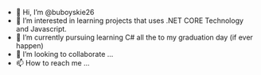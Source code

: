 - 👋 Hi, I’m @buboyskie26
- 👀 I’m interested in learning projects that uses .NET CORE Technology and Javascript.
- 🌱 I’m currently pursuing learning C# all the to my graduation day (if ever happen)
- 💞️ I’m looking to collaborate ...
- 📫 How to reach me ...

<!---
buboyskie26/buboyskie26 is a ✨ special ✨ repository because its `README.md` (this file) appears on your GitHub profile.
You can click the Preview link to take a look at your changes.
--->
